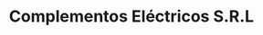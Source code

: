 ---
title: "Complementos Eléctricos S.R.L"
url: /general-roca/complementos-electricos-s-r-l/
shop: Elektrisch
---